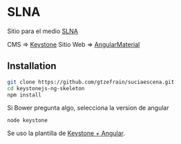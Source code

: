 # SLNA

Sitio para el medio [SLNA](http://www.suciaescena.com)

CMS => [Keystone](http://keystonejs.com/)
Sitio Web => [AngularMaterial](https://material.angularjs.org/latest/)
## Installation

```bash
git clone https://github.com/gtzefrain/suciaescena.git
cd keystonejs-ng-skeleton
npm install
```

Si Bower pregunta algo, selecciona la version de angular

```
node keystone
```

Se uso la plantilla de [Keystone + Angular](https://github.com/dvdcastro/keystonejs-ng-skeleton).
